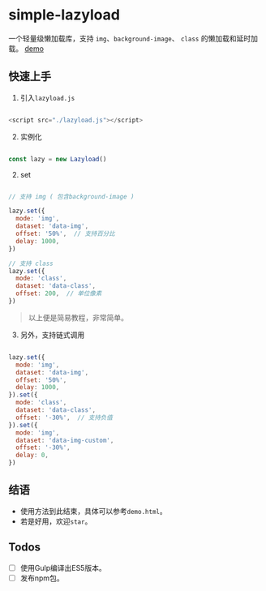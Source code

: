# simple-lazyload

一个轻量级懒加载库，支持 `img`、`background-image`、 `class` 的懒加载和延时加载。 [demo](https://iceapriler.github.io/simple-lazyload/demo.html)


## 快速上手

1. 引入`lazyload.js`

```js

<script src="./lazyload.js"></script>

```

2. 实例化

```js

const lazy = new Lazyload()

```

2. set

```js

// 支持 img ( 包含background-image )

lazy.set({
  mode: 'img',
  dataset: 'data-img',
  offset: '50%',  // 支持百分比
  delay: 1000,
})

// 支持 class
lazy.set({
  mode: 'class',
  dataset: 'data-class',
  offset: 200,  // 单位像素
})

```

> 以上便是简易教程，非常简单。

3. 另外，支持链式调用

```js

lazy.set({
  mode: 'img',
  dataset: 'data-img',
  offset: '50%',
  delay: 1000,
}).set({
  mode: 'class',
  dataset: 'data-class',
  offset: '-30%',  // 支持负值
}).set({
  mode: 'img',
  dataset: 'data-img-custom',
  offset: '-30%',
  delay: 0,
})

```

## 结语

- 使用方法到此结束，具体可以参考`demo.html`。
- 若是好用，欢迎`star`。

## Todos

- [ ] 使用Gulp编译出ES5版本。
- [ ] 发布npm包。
